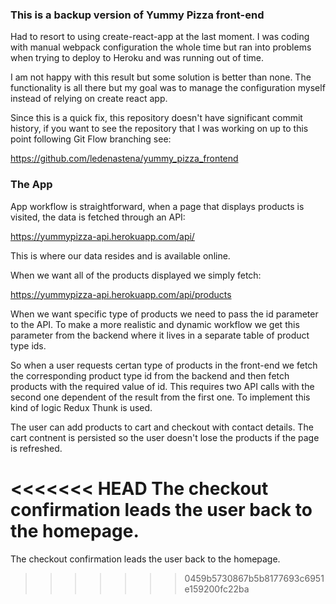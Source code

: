 ### This is a backup version of Yummy Pizza front-end

Had to resort to using create-react-app at the last moment.
I was coding with manual webpack configuration the whole time but ran into problems when trying
to deploy to Heroku and was running out of time.

I am not happy with this result but some solution is better than none.
The functionality is all there but my goal was to manage the configuration myself instead of relying on create react app.

Since this is a quick fix, this repository doesn't have significant commit history, if you want to see the repository that I was working on up to this point following Git Flow branching see: 

https://github.com/ledenastena/yummy_pizza_frontend

### The App

App workflow is straightforward, when a page that displays products is visited, the data is fetched through an API:

https://yummypizza-api.herokuapp.com/api/

This is where our data resides and is available online. 

When we want all of the products displayed we simply fetch:

https://yummypizza-api.herokuapp.com/api/products

When we want specific type of products we need to pass the id parameter to the API. To make a more realistic and dynamic workflow we get this parameter from the backend where it lives in a separate table of product type ids. 

So when a user requests certan type of products in the front-end we fetch the corresponding product type id from the backend and then fetch products with the required value of id. This requires two API calls with the second one dependent of the result from the first one. To implement this kind of logic Redux Thunk is used.

The user can add products to cart and checkout with contact details. The cart contnent is persisted so the user doesn't lose the products if the page is refreshed.

<<<<<<< HEAD
The checkout confirmation leads the user back to the homepage.
=======
The checkout confirmation leads the user back to the homepage.
>>>>>>> 0459b5730867b5b8177693c6951e159200fc22ba
